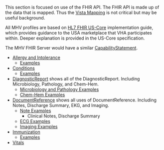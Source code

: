 
This section is focused on use of the FHIR API. The FHIR API is made up of the data that is mapped. Thus the [Vista Mapping](background.html) is not critical but may be useful background.

All MHV profiles are based on [HL7 FHIR US-Core](http://hl7.org/fhir/us/core/STU5.0.1/index.html) implementation guide, which provides guidance to the USA marketplace that VHA participates within.  Deeper explanation is provided in the US-Core specification.

The MHV FHIR Server would have a similar [CapabilityStatement](CapabilityStatement-MHVcapabilities.html).

- [Allergy and Intolerance](StructureDefinition-VA.MHV.PHR.allergyIntolerance.html)
  - [Examples](StructureDefinition-VA.MHV.PHR.allergyIntolerance-examples.html)
- [Conditions](StructureDefinition-VA.MHV.PHR.condition.html)
  - [Examples](StructureDefinition-VA.MHV.PHR.condition-examples.html)
- [DiagnosticReport](StructureDefinition-VA.MHV.diagnosticReport.html) shows all of the DiagnosticReport. Including Microbiology, Pathology, and Chem-Hem.
  - [Microbiology and Pathology Examples](StructureDefinition-VA.MHV.PHR.labReport-examples.html)
  - [Chem-Hem Examples](StructureDefinition-VA.MHV.PHR.chReport-examples.html)
- [DocumentReference](StructureDefinition-VA.MHV.documentReference.html) shows all uses of DocumentReference. Including Notes, Discharge Summary, EKG, and Imaging.
  - [Note Examples](StructureDefinition-VA.MHV.PHR.note-examples.html)
    - Clinical Notes, Discharge Summary
  - [ECG Examples](StructureDefinition-VA.MHV.PHR.ecg-examples.html)
  - [Imaging Examples](StructureDefinition-VA.MHV.PHR.imaging-examples.html)
- [Immunization](StructureDefinition-VA.MHV.PHR.immunization.html)
  - [Examples](StructureDefinition-VA.MHV.PHR.immunization-examples.html)
- [Vitals](vitals.html)
